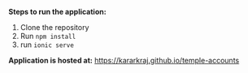 **Steps to run the application:**
1. Clone the repository
2. Run `npm install`
3. run `ionic serve`

**Application is hosted at:**
https://kararkraj.github.io/temple-accounts

